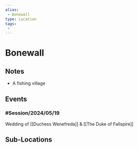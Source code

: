 ```yaml
---
alias: 
 - Bonewall
type: Location
tags: 
 - 
---
```


# Bonewall

## Notes
- A fishing village

## Events
### #Session/2024/05/19 
Wedding of [[Duchess Wenefreda]] & [[The Duke of Fallspire]]

## Sub-Locations

